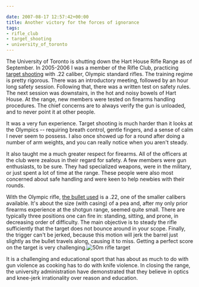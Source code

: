 ```yaml
---

date: 2007-08-17 12:57:42+00:00
title: Another victory for the forces of ignorance
tags:
- rifle_club
- target_shooting
- university_of_toronto
---
```


The University of Toronto is shutting down the Hart House Rifle Range as of September. In 2005-2006 I was a member of the Rifle Club, practicing [target shooting](http://en.wikipedia.org/wiki/50_m_Rifle) with .22 caliber, Olympic standard rifles. The training regime is pretty rigorous. There was an introductory meeting, followed by an hour long safety session. Following that, there was a written test on safety rules.  The next session was downstairs, in the hot and noisy bowels of Hart House. At the range, new members were tested on firearms handling procedures. The chief concerns are to always verify the gun is unloaded, and to never point it at other people.

It was a very fun experience. Target shooting is much harder than it looks at the Olympics -- requiring breath control, gentle fingers, and a sense of calm I never seem to possess. I also once showed up for a round after doing a number of arm weights, and you can really notice when you aren't steady.

It also taught me a much greater respect for firearms. All of the officers at the club were zealous in their regard for safety.  A few members were gun enthusiasts, to be sure. They had specialized weapons, were in the military, or just spent a lot of time at the range. These people were also most concerned about safe handling and were keen to help newbies with their rounds.

With the Olympic rifle, [the bullet used](http://en.wikipedia.org/wiki/.22_Long_Rifle) is a .22, one of the smaller calibers available. It's about the size (with casing) of a pea and, after my only prior firearms experience at the shotgun range, seemed quite small.  There are typically three positions one can fire in: standing, sitting, and prone, in decreasing order of difficulty. The main objective is to steady the rifle sufficiently that the target does not bounce around in your scope. Finally, the trigger can't be jerked, because this motion will jerk the barrel just slightly as the bullet travels along, causing it to miss. Getting a perfect score on the target is very challenging.![50m rifle target](http://upload.wikimedia.org/wikipedia/commons/4/4a/50_meter_rifle_target.svg)

It is a challenging and educational sport that has about as much to do with gun violence as cooking has to do with knife violence. In closing the range, the university administration have demonstrated that they believe in optics and knee-jerk irrationality over reason and education.
